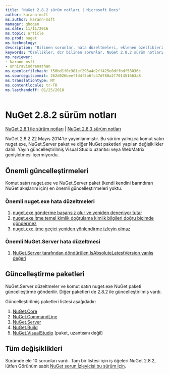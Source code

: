 ```yaml
---
title: "NuGet 2.8.2 sürüm notları | Microsoft Docs"
author: karann-msft
ms.author: karann-msft
manager: ghogen
ms.date: 11/11/2016
ms.topic: article
ms.prod: nuget
ms.technology: 
description: "Bilinen sorunlar, hata düzeltmeleri, eklenen özellikleri ve dcr NuGet 2.8.2 dahil etmek için sürüm notları."
keywords: "Özellikler, dcr bilinen sorunlar, NuGet 2.8.2 sürüm notları, hata düzeltmeleri eklendi"
ms.reviewer:
- karann-msft
- unniravindranathan
ms.openlocfilehash: f50bd1f0c981ef293a4d2ff425e0dffbdf58036c
ms.sourcegitcommit: 262d026beeffd4f3b6fc47d780a2f701451663a8
ms.translationtype: MT
ms.contentlocale: tr-TR
ms.lasthandoff: 01/25/2018
---
```

# <a name="nuget-282-release-notes"></a>NuGet 2.8.2 sürüm notları

[NuGet 2.8.1 ile sürüm notları](../release-notes/nuget-2.8.1.md) | [NuGet 2.8.3 sürüm notları](../release-notes/nuget-2.8.3.md)

NuGet 2.8.2 22 Mayıs 2014'te yayımlanmıştır.  Bu sürüm yalnızca komut satırı nuget.exe, NuGet.Server paket ve diğer NuGet paketleri yapılan değişiklikler dahil.  Yayın güncelleştirilmiş Visual Studio uzantısı veya WebMatrix genişletmesi içermiyordu.

## <a name="notable-updates"></a>Önemli güncelleştirmeleri

Komut satırı nuget.exe ve NuGet.Server paket (kendi kendini barındıran NuGet akışlarını için) en önemli güncelleştirmeleri yoktu.

### <a name="important-nugetexe-bug-fixes"></a>Önemli nuget.exe hata düzeltmeleri

1. [nuget.exe gönderme başarısız olur ve yeniden deneniyor tutar](https://nuget.codeplex.com/workitem/4000)
1. [nuget.exe itme temel kimlik doğrulama kimlik bilgileri doğru biçimde göndermez](https://nuget.codeplex.com/workitem/4109)
1. [nuget.exe itme geçici yeniden yönlendirme izleyin olmaz](https://nuget.codeplex.com/workitem/4050)

### <a name="important-nugetserver-bug-fix"></a>Önemli NuGet.Server hata düzeltmesi

1. [NuGet.Server tarafından döndürülen IsAbsoluteLatestVersion yanlış değeri](https://nuget.codeplex.com/workitem/4147)

## <a name="packages-updated"></a>Güncelleştirme paketleri

NuGet.Server düzeltmeler ve komut satırı nuget.exe NuGet paketi güncelleştirme gönderilir.  Diğer paketleri de 2.8.2 ile güncelleştirilmiş vardı.

Güncelleştirilmiş paketleri listesi aşağıdadır:

1. [NuGet.Core](https://www.nuget.org/packages/NuGet.Core/)
1. [NuGet.CommandLine](https://www.nuget.org/packages/NuGet.CommandLine/)
1. [NuGet.Server](https://www.nuget.org/packages/NuGet.Server/)
1. [NuGet.Build](https://www.nuget.org/packages/NuGet.Build/)
1. [NuGet.VisualStudio](https://www.nuget.org/packages/NuGet.VisualStudio/) (paket, uzantısını değil)

## <a name="all-changes"></a>Tüm değişiklikleri
Sürümde ele 10 sorunları vardı. Tam bir listesi için iş öğeleri NuGet 2.8.2, lütfen Görünüm sabit [NuGet sorun İzleyicisi bu sürüm için](https://nuget.codeplex.com/workitem/list/advanced?keyword=&status=All&type=All&priority=All&release=NuGet%202.8.2&assignedTo=All&component=All&sortField=LastUpdatedDate&sortDirection=Descending&page=0&reasonClosed=All).
